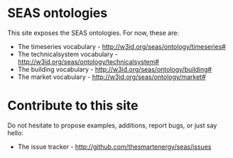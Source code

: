 # SEAS ontologies

This site exposes the SEAS ontologies. For now, these are:

- The timeseries vocabulary -  http://w3id.org/seas/ontology/timeseries#
- The technicalsystem vocabulary -  http://w3id.org/seas/ontology/technicalsystem#
- The building vocabulary -  http://w3id.org/seas/ontology/building#
- The market vocabulary -  http://w3id.org/seas/ontology/market#

# Contribute to this site

Do not hesitate to propose examples, additions, report bugs, or just say hello:

- The issue tracker - http://github.com/thesmartenergy/seas/issues
